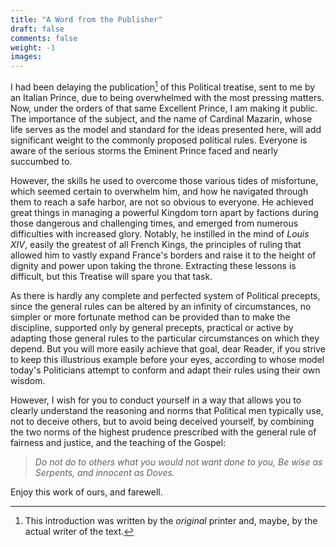 ```yaml
---
title: "A Word from the Publisher"
draft: false
comments: false
weight: -1
images:
---
```


I had been delaying the publication[^printer] of this Political treatise, sent to me by an Italian Prince, due to being overwhelmed with the most pressing matters. Now, under the orders of that same Excellent Prince, I am making it public. The importance of the subject, and the name of Cardinal Mazarin, whose life serves as the model and standard for the ideas presented here, will add significant weight to the commonly proposed political rules. Everyone is aware of the serious storms the Eminent Prince faced and nearly succumbed to.

[^printer]: This introduction was written by the *original* printer and, maybe, by the actual writer of the text.

However, the skills he used to overcome those various tides of misfortune, which seemed certain to overwhelm him, and how he navigated through them to reach a safe harbor, are not so obvious to everyone. He achieved great things in managing a powerful Kingdom torn apart by factions during those dangerous and challenging times, and emerged from numerous difficulties with increased glory. Notably, he instilled in the mind of *Louis XIV*, easily the greatest of all French Kings, the principles of ruling that allowed him to vastly expand France's borders and raise it to the height of dignity and power upon taking the throne. Extracting these lessons is difficult, but this Treatise will spare you that task.

As there is hardly any complete and perfected system of Political precepts, since the general rules can be altered by an infinity of circumstances, no simpler or more fortunate method can be provided than to make the discipline, supported only by general precepts, practical or active by adapting those general rules to the particular circumstances on which they depend. But you will more easily achieve that goal, dear Reader, if you strive to keep this illustrious example before your eyes, according to whose model today's Politicians attempt to conform and adapt their rules using their own wisdom.

However, I wish for you to conduct yourself in a way that allows you to clearly understand the reasoning and norms that Political men typically use, not to deceive others, but to avoid being deceived yourself, by combining the two norms of the highest prudence prescribed with the general rule of fairness and justice, and the teaching of the Gospel:

> *Do not do to others what you would not want done to you, Be wise as Serpents, and innocent as Doves.*

Enjoy this work of ours, and farewell.